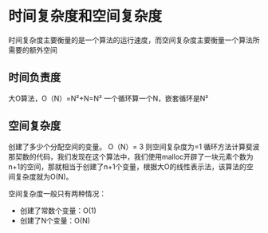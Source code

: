 # 时间复杂度和空间复杂度
时间复杂度主要衡量的是一个算法的运行速度，而空间复杂度主要衡量一个算法所需要的额外空间

## 时间负责度
大O算法，O（N）=N²+N=N²
一个循环算一个N，嵌套循环是N²

## 空间复杂度
创建了多少个分配空间的变量。
O（N）= 3 则空间复杂度为=1
循环方法计算斐波那契数的代码，我们发现在这个算法中，我们使用malloc开辟了一块元素个数为n+1的空间，那就相当于创建了n+1个变量，根据大O的线性表示法，该算法的空间复杂度就为O(N)。

空间复杂度一般只有两种情况：
- 创建了常数个变量：O(1)
- 创建了N个变量：O(N)